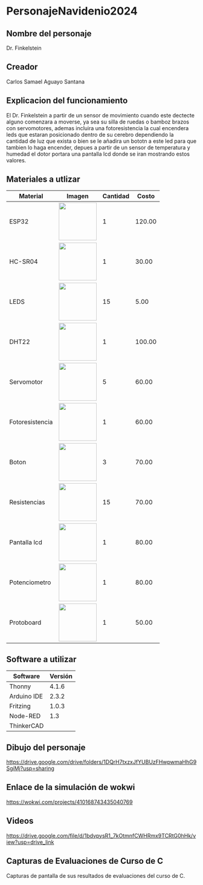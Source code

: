 # PersonajeNavidenio2024

## Nombre del personaje
Dr. Finkelstein

## Creador
Carlos Samael Aguayo Santana

## Explicacion del funcionamiento
El Dr. Finkelstein a partir de un sensor de movimiento cuando este dectecte alguno comenzara a moverse,
ya sea su silla de ruedas o bamboz brazos con servomotores, ademas incluira una fotoresistencia la cual encendera leds 
que estaran posicionado dentro de su cerebro dependiendo la cantidad de luz que exista o bien se le añadira un bototn a este led para
que tambien lo haga encender, depues a partir de un sensor de 
temperatura y humedad el dotor portara una pantalla lcd donde se iran mostrando estos valores.

## Materiales a utlizar
|Material|Imagen|Cantidad|Costo|
|--|--|--|--|
|ESP32|<img src="https://github.com/user-attachments/assets/0d280367-493e-4f7c-a587-36e1f822116b" width="100"/>|1|120.00|
|HC-SR04|<img width="100" src="https://github.com/user-attachments/assets/e8f3a364-83e3-4194-9eb1-15547012fb1b" />|1|30.00|
|LEDS|<img width="100" src="https://github.com/user-attachments/assets/c5fa55b7-04e5-4077-943e-2f1f93010c19"/>|15|5.00|
|DHT22|<img width="100" src="https://http2.mlstatic.com/D_NQ_NP_2X_683016-MLM32008041177_082019-F.webp"/>|1|100.00|
|Servomotor|<img width="100" src="https://http2.mlstatic.com/D_NQ_NP_2X_728190-MLM49307604543_032022-F.webp"/>|5|60.00|
|Fotoresistencia|<img width="100" src="https://http2.mlstatic.com/D_NQ_NP_2X_743261-MLM52473023120_112022-F.webp"/>|1|60.00|
|Boton|<img width="100" src="https://http2.mlstatic.com/D_NQ_NP_2X_707187-MLM46264409458_062021-F.webp"/>|3|70.00|
|Resistencias|<img width="100" src="https://http2.mlstatic.com/D_NQ_NP_2X_851407-MLM75526946846_042024-F.webp"/>|15|70.00|
|Pantalla lcd|<img width="100" src="https://http2.mlstatic.com/D_NQ_NP_2X_612633-MLU79321411721_092024-F.webp"/>|1|80.00|
|Potenciometro|<img width="100" src="https://github.com/user-attachments/assets/9435eb0b-2d6f-4630-b495-4b5a0b620349"/>|1|80.00|
|Protoboard|<img width="100" src="https://http2.mlstatic.com/D_NQ_NP_2X_971378-MLA79221064104_092024-F.webp"/>|1|50.00|





## Software a utilizar
|Software|Versión|
|--|--|
|Thonny|4.1.6|
|Arduino IDE|2.3.2|
|Fritzing|1.0.3|
|Node-RED|1.3|
|ThinkerCAD||

## Dibujo del personaje
https://drive.google.com/drive/folders/1DQrH7txzxJfYUBUzFHwpwmaHhG9SgiMj?usp=sharing 

## Enlace de la simulación de wokwi
https://wokwi.com/projects/410168743435040769

## Videos
https://drive.google.com/file/d/1bdvpysR1_7kOtmnfCWHRmx9TCRtG0hHk/view?usp=drive_link

## Capturas de Evaluaciones de Curso de C
Capturas de pantalla de sus resultados de evaluaciones del curso de C.
